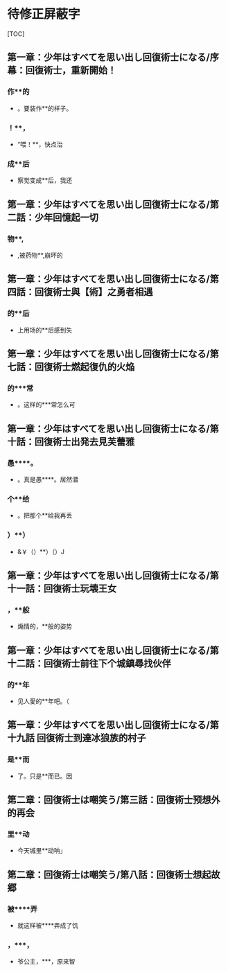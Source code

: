 # 待修正屏蔽字

[TOC]

## 第一章：少年はすべてを思い出し回復術士になる/序幕：回復術士，重新開始！

### 作**的

- 。要装作**的样子。

### ！**，

- “喂！**，快点治

### 成**后

- 察觉变成**后，我还


## 第一章：少年はすべてを思い出し回復術士になる/第二話：少年回憶起一切

### 物**,

- ,被药物**,崩坏的


## 第一章：少年はすべてを思い出し回復術士になる/第四話：回復術士與【術】之勇者相遇

### 的**后

- 上用场的**后感到失


## 第一章：少年はすべてを思い出し回復術士になる/第七話：回復術士燃起復仇的火焔

### 的***常

- 。这样的***常怎么可


## 第一章：少年はすべてを思い出し回復術士になる/第十話：回復術士出発去見芙蕾雅

### 愚****。

- 。真是愚****。居然潜

### 个**给

- 。把那个**给我再丢

### ）**）

- &￥（）**）（）J


## 第一章：少年はすべてを思い出し回復術士になる/第十一話：回復術士玩壊王女

### ，**般

- 煽情的，**般的姿势


## 第一章：少年はすべてを思い出し回復術士になる/第十二話：回復術士前往下个城鎮尋找伙伴

### 的**年

- 见人愛的**年吧。（


## 第一章：少年はすべてを思い出し回復術士になる/第十九話 回復術士到達冰狼族的村子

### 是**而

- 了。只是**而已。因


## 第二章：回復術士は嘲笑う/第三話：回復術士预想外的再会

### 里**动

- 今天城里**动呐」


## 第二章：回復術士は嘲笑う/第八話：回復術士想起故郷

### 被****弄

- 就这样被****弄成了饥

### ，***，

- 爷公主，***，原来智
